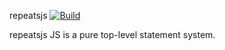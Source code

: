  repeatsjs
[![Build](https://github.com/corlogix/repeatsjs/actions/workflows/build.yml/badge.svg?branch=main)](https://github.com/corlogix/repeatsjs/actions/workflows/build.yml)

repeatsjs JS is a pure top-level statement system.